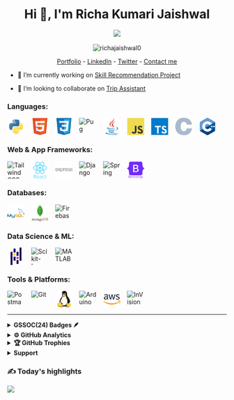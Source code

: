 <h1 align="center">Hi 👋, I'm Richa Kumari Jaishwal</h1>
<p align="center">
  <!-- Typing SVG by DenverCoder1 - https://github.com/DenverCoder1/readme-typing-svg -->
  <a href="https://github.com/DenverCoder1/readme-typing-svg">
    <img src="https://readme-typing-svg.demolab.com/?lines=Welcome%20to%20my%20page;Full-stack%20web%20developer;Open%20Source%20Contributer;AI/ML%20Enthusiast%20;Passionate%20in%20Problem%20Solving;Interested%20in%20learning%20new%20things&font=Fira%20Code&center=true&width=440&height=45&color=ffffff&vCenter=true&pause=1000&size=22" /></a>
</p>
<p align="left">
</p>
<p align="center"> <img src="https://komarev.com/ghpvc/?username=richajaishwal0&label=Profile%20views&color=0e75b6&style=flat" alt="richajaishwal0" /> </p>
<p align="center">
  <a href="https://richajaishwal0.github.io/">Portfolio</a> -
  <a href="https://www.linkedin.com/in/richa-jaishwal/">LinkedIn</a> - 
  <a href="https://x.com/RichaJaisw82851">Twitter</a> - 
  <a  href="mailto:richajaiswalhome@gmail.com">Contact me</a> 
</p>


- 🔭 I’m currently working on [Skill Recommendation Project](https://github.com/Richajaishwal0/Skill_recommendations_-and_job_matching)

- 👯 I’m looking to collaborate on [Trip Assistant](https://github.com/Richajaishwal0/Trip_assistant)



<h3 align="left">Languages:</h3>
<div align="left" style="display: flex; flex-wrap: wrap; gap: 15px;">
  <img src="https://raw.githubusercontent.com/devicons/devicon/master/icons/python/python-original.svg" alt="Python" width="40" height="40"/>
  <img src="https://raw.githubusercontent.com/devicons/devicon/master/icons/html5/html5-original.svg" alt="HTML" width="40" height="40"/>
<img src="https://raw.githubusercontent.com/devicons/devicon/master/icons/css3/css3-original.svg" alt="CSS" width="40" height="40"/>
<img src="https://cdn.jsdelivr.net/gh/devicons/devicon/icons/pug/pug-original.svg" alt="Pug" width="40" height="40"/>
  <img src="https://raw.githubusercontent.com/devicons/devicon/master/icons/java/java-original.svg" alt="Java" width="40" height="40"/>
  <img src="https://raw.githubusercontent.com/devicons/devicon/master/icons/javascript/javascript-original.svg" alt="JavaScript" width="40" height="40"/>
  <img src="https://raw.githubusercontent.com/devicons/devicon/master/icons/typescript/typescript-original.svg" alt="TypeScript" width="40" height="40"/>
  <img src="https://raw.githubusercontent.com/devicons/devicon/master/icons/c/c-original.svg" alt="C" width="40" height="40"/>
  <img src="https://raw.githubusercontent.com/devicons/devicon/master/icons/cplusplus/cplusplus-original.svg" alt="C++" width="40" height="40"/>
</div>

<h3 align="left">Web & App Frameworks:</h3>

<div align="left" style="display: flex; flex-wrap: wrap; gap: 15px;">
<img src="https://www.vectorlogo.zone/logos/tailwindcss/tailwindcss-icon.svg" alt="Tailwind CSS" width="40" height="40"/>
  <img src="https://raw.githubusercontent.com/devicons/devicon/master/icons/react/react-original-wordmark.svg" alt="React" width="40" height="40"/>
  <img src="https://raw.githubusercontent.com/devicons/devicon/master/icons/express/express-original-wordmark.svg" alt="ExpressJS" width="40" height="40"/>
  <img src="https://cdn.worldvectorlogo.com/logos/django.svg" alt="Django" width="40" height="40"/>
  <img src="https://www.vectorlogo.zone/logos/springio/springio-icon.svg" alt="Spring" width="40" height="40"/>
  <img src="https://raw.githubusercontent.com/devicons/devicon/master/icons/bootstrap/bootstrap-plain-wordmark.svg" alt="Bootstrap" width="40" height="40"/>
</div>

<h3 align="left">Databases:</h3>
<div align="left" style="display: flex; flex-wrap: wrap; gap: 15px;">
  <img src="https://raw.githubusercontent.com/devicons/devicon/master/icons/mysql/mysql-original-wordmark.svg" alt="MySQL" width="40" height="40"/>
  <img src="https://raw.githubusercontent.com/devicons/devicon/master/icons/mongodb/mongodb-original-wordmark.svg" alt="MongoDB" width="40" height="40"/>
  <img src="https://www.vectorlogo.zone/logos/firebase/firebase-icon.svg" alt="Firebase" width="40" height="40"/>
</div>

<h3 align="left">Data Science & ML:</h3>
<div align="left" style="display: flex; flex-wrap: wrap; gap: 15px;">
  <img src="https://raw.githubusercontent.com/devicons/devicon/master/icons/pandas/pandas-original.svg" alt="Pandas" width="40" height="40"/>
  <img src="https://upload.wikimedia.org/wikipedia/commons/0/05/Scikit_learn_logo_small.svg" alt="Scikit-Learn" width="40" height="40"/>
  <img src="https://upload.wikimedia.org/wikipedia/commons/2/21/Matlab_Logo.png" alt="MATLAB" width="40" height="40"/>
</div>

<h3 align="left">Tools & Platforms:</h3>
<div align="left" style="display: flex; flex-wrap: wrap; gap: 15px;">
  <img src="https://www.vectorlogo.zone/logos/getpostman/getpostman-icon.svg" alt="Postman" width="40" height="40"/>
  <img src="https://www.vectorlogo.zone/logos/git-scm/git-scm-icon.svg" alt="Git" width="40" height="40"/>
  <img src="https://raw.githubusercontent.com/devicons/devicon/master/icons/linux/linux-original.svg" alt="Linux" width="40" height="40"/>
  <img src="https://cdn.worldvectorlogo.com/logos/arduino-1.svg" alt="Arduino" width="40" height="40"/>
  <img src="https://raw.githubusercontent.com/devicons/devicon/master/icons/amazonwebservices/amazonwebservices-original-wordmark.svg" alt="AWS" width="40" height="40"/>
  <img src="https://www.vectorlogo.zone/logos/invisionapp/invisionapp-icon.svg" alt="InVision" width="40" height="40"/>
</div>
<hr>
<details>
<summary><b>GSSOC(24) Badges 🪶</b></summary>

<div align='center' style='display:flex; align-items:center; gap: 10px;'>
<a href="https://gssoc.girlscript.tech/leaderboard">
<img src="https://raw.githubusercontent.com/GSSoC24/Postman-Challenge/main/docs/assets/Postman%20White.png" width="100px" height="100px" />
<img src="https://raw.githubusercontent.com/GSSoC24/Postman-Challenge/main/docs/assets/1.png" width="100px" height="100px" />
<img src="https://raw.githubusercontent.com/GSSoC24/Postman-Challenge/main/docs/assets/2.png" width="100px" height="100px" />
<img src="https://raw.githubusercontent.com/GSSoC24/Postman-Challenge/main/docs/assets/3.png" width="100px" height="100px" />
<img src="https://raw.githubusercontent.com/GSSoC24/Postman-Challenge/main/docs/assets/4.png" width="100px" height="100px" />
<img src="https://raw.githubusercontent.com/GSSoC24/Postman-Challenge/main/docs/assets/5.png" width="100px" height="100px" />
<img src="https://raw.githubusercontent.com/GSSoC24/Postman-Challenge/main/docs/assets/6.png" width="105px" height="105px" />
</a>
</div>

</details>

<details>
<summary><b>⚙️ GitHub Analytics</b></summary>

![](https://github-readme-stats.vercel.app/api?username=Richajaishwal0&theme=neon&hide_border=false&include_all_commits=true&count_private=true)  
![](https://github-readme-streak-stats.herokuapp.com/?user=Richajaishwal0&theme=neon&hide_border=false)  
![](https://github-readme-stats.vercel.app/api/top-langs/?username=Richajaishwal0&theme=neon&hide_border=false&include_all_commits=true&count_private=true&layout=compact)

<a href="https://github.com/Richajaishwal0">
<img height="155em" src="http://github-profile-summary-cards.vercel.app/api/cards/repos-per-language?username=richajaishwal0&theme=github_dark" />
<img height="155em" src="http://github-profile-summary-cards.vercel.app/api/cards/most-commit-language?username=richajaishwal0&theme=github_dark" />
<img height="155em" src="http://github-profile-summary-cards.vercel.app/api/cards/productive-time?username=richajaishwal0&theme=github_dark&utcOffset=8" />
<img height="155em" src="http://github-profile-summary-cards.vercel.app/api/cards/profile-details?username=richajaishwal0&theme=github_dark" />
</a>
</details>

<details>
<summary><b>🏆 GitHub Trophies</b></summary>

![](https://github-profile-trophy.vercel.app/?username=richajaishwal0&theme=onedark&no-frame=false&no-bg=true&margin-w=4)

</details>



<details> 
<summary><b>Support</b></summary>
  
<p><a href="https://www.buymeacoffee.com/richajaishwal"> <img align="left" src="https://cdn.buymeacoffee.com/buttons/v2/default-yellow.png" height="50" width="210" alt="richajaishwal" /></a></p><br><br>

</details>

### ✍️ Today's highlights

![](https://quotes-github-readme.vercel.app/api?type=horizontal&theme=radical)
